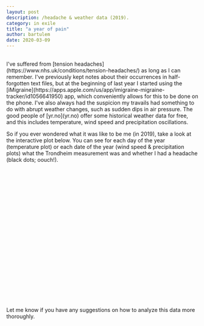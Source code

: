 ```yaml
---
layout: post
description: /headache & weather data (2019).
category: in exile
title: "a year of pain"
author: bartulem
date: 2020-03-09
---
```

<br/>
I've suffered from [tension headaches](https://www.nhs.uk/conditions/tension-headaches/) as long as I can remember. I've previously kept notes about their occurrences in half-forgotten text files, but at the beginning of last year I started using the [iMigraine](https://apps.apple.com/us/app/imigraine-migraine-tracker/id1056641950) app, which conveniently allows for this to be done on the phone. I've also always had the suspicion my travails had something to do with abrupt weather changes, such as sudden dips in air pressure. The good people of [yr.no](yr.no) offer some historical weather data for free, and this includes temperature, wind speed and precipitation oscillations.

So if you ever wondered what it was like to be me (in 2019), take a look at the interactive plot below. You can see for each day of the year (temperature plot) or each date of the year (wind speed & precipitation plots) what the Trondheim measurement was and whether I had a headache (black dots; oouch!).

<iframe width="425" height="350" frameborder="0" scrolling="no"
scr="https://chart-studio.plot.ly/~bartulm/8.embed" ></iframe>

Let me know if you have any suggestions on how to analyze this data more thoroughly. 
